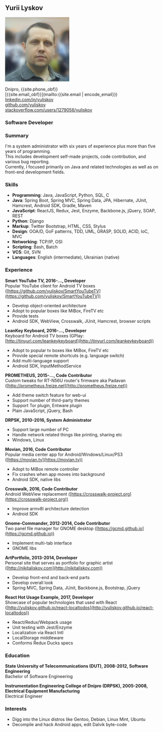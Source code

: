 ## **Yurii Lyskov**

<img id="my-photo" src="/img/my_photo2.jpg"/>

Dnipro, <span class="obfuscate">{{site.phone_obf}}</span>  
[<span class="obfuscate">{{site.email_obf}}</span>](mailto:{{site.email | encode_email}})  
[linkedin.com/in/yuliskov](http://www.linkedin.com/in/yuliskov)  
[github.com/yuliskov](https://github.com/yuliskov)  
[stackoverflow.com/users/1279056/yuliskov](https://stackoverflow.com/users/1279056/yuliskov)  

<div class="clear"></div>

### Software Developer

### Summary

I'm a system administrator with six years of experience plus more than five years of programming.  
This includes development self-made projects, code contribution, and various bug reporting.  
Currently, I focused primarily on Java and related technologies as well as on front-end development fields.

### Skills

- **Programming**: Java, JavaScript, Python, SQL, C
- **Java**: Spring Boot, Spring MVC, Spring Data, JPA, Hibernate, JUnit, Hamcrest, Android SDK, Gradle, Maven
- **JavaScript**: ReactJS, Redux, Jest, Enzyme, Backbone.js, jQuery, SOAP, REST
- **Python**: Django
- **Markup**: Twitter Bootstrap, HTML, CSS, Stylus
- **Design**: OOA/D, GoF patterns, TDD, UML, GRASP, SOLID, ACID, IoC, MVC
- **Networking**: TCP/IP, OSI
- **Scripting**: Bash, Batch
- **VCS**: Git, SVN
- **Languages**: English (intermediate), Ukrainian (native)

### Experience

**Smart YouTube TV, 2016-..., Developer**  
Popular YouTube client for Android TV boxes ([https://github.com/yuliskov/SmartYouTubeTV](https://github.com/yuliskov/SmartYouTubeTV))
- Develop object-oriented architecture
- Adopt to popular boxes like MiBox, FireTV etc
- Provide tests
- Android SDK, WebView, Crosswalk, JUnit, Hamcrest, browser scripts

**LeanKey Keyboard, 2016-..., Developer**  
Keyboard for Android TV boxes (GPlay: [http://tinyurl.com/leankeykeyboard](http://tinyurl.com/leankeykeyboard))
- Adopt to popular tv boxes like MiBox, FireTV etc
- Provide special remote shortcuts (e.g. language switch)
- Add multi-language support
- Android SDK, InputMethodService

**PROMETHEUS, 2015-..., Code Contributor**  
Custom tweaks for RT-N56U router's firmware aka Padavan ([http://prometheus.freize.net](http://prometheus.freize.net))
- Add theme switch feature for web-ui
- Support number of third-party themes
- Support Tor plugin, Entware plugin
- Plain JavaScript, jQuery, Bash

**DRPSK, 2010-2016, System Administrator**
- Support large number of PC
- Handle network related things like printing, sharing etc
- Windows, Linux

**Movian, 2016, Code Contributor**  
Popular media center app for Android/Windows/Linux/PS3 ([https://movian.tv](https://movian.tv))
- Adopt to MiBox remote controller
- Fix crashes when app moves into background
- Android SDK, native libs

**Crosswalk, 2016, Code Contributor**  
Android WebView replacement ([https://crosswalk-project.org](https://crosswalk-project.org))
- Improve armv8l architecture detection
- Android SDK

**Gnome-Commander, 2012-2014, Code Contributor**  
Two panel file manager for GNOME desktop ([https://gcmd.github.io](https://gcmd.github.io))  
- Implement multi-tab interface
- GNOME libs

**ArtPortfolio, 2013-2014, Developer**  
Personal site that serves as portfolio for graphic artist ([http://nikitaliskov.com](http://nikitaliskov.com))
- Develop front-end and back-end parts
- Develop overall look
- Spring MVC, Spring Data, JUnit, Backbone.js, Bootstrap, jQuery

**React Hot Usage Example, 2017, Developer**  
Showcase of popular technologies that used with React ([http://yuliskov.github.io/react-localtodos](http://yuliskov.github.io/react-localtodos))
- React/Redux/Webpack usage
- Unit testing with Jest/Enzyme
- Localization via React Intl
- LocalStorage middleware
- Conforms Redux Ducks specs

### Education

**State University of Telecommunications (DUT), 2008-2012, Software Engineering**  
Bachelor of Software Engineering

**Instrumentation Engineering College of Dnipro (DRPSK), 2005-2008, Electrical Equipment Manufacturing**  
Electrical Engineer

### Interests

- Digg into the Linux distros like Gentoo, Debian, Linux Mint, Ubuntu
- Decompile and hack Android apps, edit Dalvik byte-code
